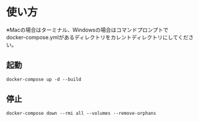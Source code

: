 # 使い方
※Macの場合はターミナル、Windowsの場合はコマンドプロンプトで  
docker-compose.ymlがあるディレクトリをカレントディレクトリにしてください。  

## 起動

```
docker-compose up -d --build
```

## 停止

```
docker-compose down --rmi all --volumes --remove-orphans
```
